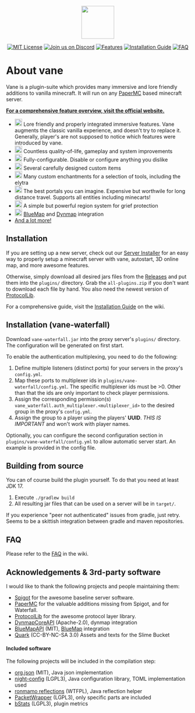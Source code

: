 <p align="center"><img width="auto" height="90" src="./docs/vane.png"></p>

<div align="center">

[![MIT License](https://img.shields.io/badge/license-MIT-informational.svg)](./LICENSE)
[![Join us on Discord](https://img.shields.io/discord/907277628816388106.svg?label=&logo=discord&logoColor=ffffff&color=7389D8&labelColor=6A7EC2)](https://discord.gg/RueJ6A59x2)
[![Features](https://img.shields.io/badge/link-Features-informational.svg)](https://oddlama.github.io/vane/)
[![Installation Guide](https://img.shields.io/badge/wiki-Installation-informational.svg)](https://github.com/oddlama/vane/wiki/Installation-Guide)
[![FAQ](https://img.shields.io/badge/wiki-FAQ-informational.svg)](https://github.com/oddlama/vane/wiki/FAQ)

</div>

# About vane

Vane is a plugin-suite which provides many immersive and lore friendly additions to vanilla minecraft.
It will run on any [PaperMC](https://papermc.io) based minecraft server.

[**For a comprehensive feature overview, visit the official website.**](https://oddlama.github.io/vane/)

- <img width="auto" height="20px" src="https://github.com/oddlama/vane/blob/main/docs/assets/minecraft/textures/item/firework_rocket.png"> Lore friendly and properly integrated immersive features.
  Vane augments the classic vanilla experience, and doesn't try to replace it.
  Generally, player's are not supposed to notice which features were introduced by vane.
- <img width="auto" height="20px" src="https://github.com/oddlama/vane/blob/main/docs/assets/minecraft/textures/item/wheat.png"> Countless quality-of-life, gameplay and system improvements
- <img width="auto" height="20px" src="https://github.com/oddlama/vane/blob/main/docs/assets/minecraft/textures/item/end_crystal.png"> Fully-configurable. Disable or configure anything you dislike
- <img width="auto" height="20px" src="https://github.com/oddlama/vane/blob/main/docs/assets/vane-trifles/items/golden_sickle.png"> Several carefully designed custom items
- <img width="auto" height="20px" src="https://github.com/oddlama/vane/blob/main/docs/assets/vane-enchantments/items/ancient_tome_of_the_gods.png"> Many custom enchantments for a selection of tools, including the elytra
- <img width="auto" height="20px" src="https://github.com/oddlama/vane/blob/main/docs/assets/minecraft/textures/item/ender_pearl.png"> The best portals you can imagine. Expensive but worthwile for long distance travel. Supports all entities including minecarts!
- <img width="auto" height="20px" src="https://github.com/oddlama/vane/blob/main/docs/assets/minecraft/textures/item/writable_book.png"> A simple but powerful region system for grief protection
- <img width="auto" height="20px" src="https://github.com/oddlama/vane/blob/main/docs/assets/minecraft/textures/item/map.png"> [BlueMap](https://bluemap.bluecolored.de/) and [Dynmap](https://www.spigotmc.org/resources/dynmap%C2%AE.274/) integration
- [And a lot more!](https://oddlama.github.io/vane/)

## Installation

If you are setting up a new server, check out our [Server Installer](https://oddlama.github.io/minecraft-server)
for an easy way to properly setup a minecraft server with vane, autostart, 3D online map, and more awesome features.

Otherwise, simply download all desired jars files from the [Releases](https://github.com/oddlama/vane/releases/latest) and put them into the `plugins/` directory.
Grab the `all-plugins.zip` if you don't want to download each file by hand.
You also need the newest version of [ProtocolLib](https://ci.dmulloy2.net/job/ProtocolLib/).

For a comprehensive guide, visit the [Installation Guide](https://github.com/oddlama/vane/wiki/Installation-Guide) on the wiki.

## Installation (vane-waterfall)

Download `vane-waterfall.jar` into the proxy server's `plugins/` directory.
The configuration will be generated on first start.

To enable the authentication multiplexing, you need to do the following:

1. Define multiple listeners (distinct ports) for your servers in the proxy's `config.yml`.
2. Map these ports to multiplexer ids in `plugins/vane-waterfall/config.yml`. The specific multiplexer ids must be >0.
   Other than that the ids are only important to check player permissions.
3. Assign the corresponding permission(s) `vane_waterfall.auth_multiplexer.<multiplexer_id>` to the desired group in the proxy's `config.yml`.
4. Assign the group to a player using the players' **UUID**. *THIS IS IMPORTANT* and won't work with player names.

Optionally, you can configure the second configuration section in `plugins/vane-waterfall/config.yml` to allow automatic server start.
An example is provided in the config file.

## Building from source

You can of course build the plugin yourself. To do that you need at least JDK 17.

1. Execute `./gradlew build`
2. All resulting jar files that can be used on a server will be in `target/`.

If you experience "peer not authenticated" issues from gradle, just retry.
Seems to be a skittish integration between gradle and maven repositories.

## FAQ

Please refer to the [FAQ](https://github.com/oddlama/vane/wiki/FAQ) in the wiki.

## Acknowledgements & 3rd-party software

I would like to thank the following projects and people maintaining them:

- [Spigot](https://www.spigotmc.org/) for the awesome baseline server software.
- [PaperMC](https://papermc.io/) for the valuable additions missing from Spigot, and for Waterfall.
- [ProtocolLib](https://github.com/dmulloy2/ProtocolLib) for the awesome protocol layer library.
- [DynmapCoreAPI](https://github.com/webbukkit/DynmapCoreAPI) (Apache-2.0), dynmap integration
- [BlueMapAPI](https://github.com/BlueMap-Minecraft/BlueMapAPI) (MIT), [BlueMap](https://bluemap.bluecolored.de/) integration
- [Quark](https://quarkmod.net) (CC-BY-NC-SA 3.0) Assets and texts for the Slime Bucket

#### Included software

The following projects will be included in the compilation step:

- [org.json](https://github.com/stleary/JSON-java) (MIT), Java json implementation
- [night-config](https://github.com/TheElectronWill/night-config) (LGPL3), Java configuration library, TOML implementation used
- [ronmamo reflections](https://github.com/ronmamo/reflections) (WTFPL), Java reflection helper
- [PacketWrapper](https://github.com/dmulloy2/PacketWrapper) (LGPL3), only specific parts are included
- [bStats](https://bstats.org/) (LGPL3), plugin metrics

